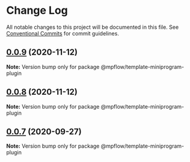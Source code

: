 # Change Log

All notable changes to this project will be documented in this file.
See [Conventional Commits](https://conventionalcommits.org) for commit guidelines.

## [0.0.9](https://github.com/wechat-miniprogram/mpflow/compare/@mpflow/template-miniprogram-plugin@0.0.7...@mpflow/template-miniprogram-plugin@0.0.9) (2020-11-12)

**Note:** Version bump only for package @mpflow/template-miniprogram-plugin

## [0.0.8](https://github.com/wechat-miniprogram/mpflow/compare/@mpflow/template-miniprogram-plugin@0.0.7...@mpflow/template-miniprogram-plugin@0.0.8) (2020-11-12)

**Note:** Version bump only for package @mpflow/template-miniprogram-plugin

## [0.0.7](https://github.com/wechat-miniprogram/mpflow/compare/@mpflow/template-miniprogram-plugin@0.0.6...@mpflow/template-miniprogram-plugin@0.0.7) (2020-09-27)

**Note:** Version bump only for package @mpflow/template-miniprogram-plugin
